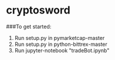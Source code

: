 # cryptosword


###To get started:  

1. Run setup.py in pymarketcap-master
2. Run setup.py in python-bittrex-master
3. Run jupyter-notebook "tradeBot.ipynb"
